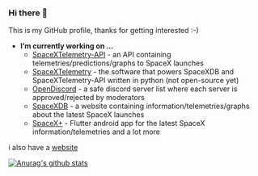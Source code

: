 ### Hi there 👋

This is my GitHub profile, thanks for getting interested :-)

* **I’m currently working on ...**
  * [SpaceXTelemetry-API](https://github.com/R4yGM/SpaceXTelemetry-Api) - an API containing telemetries/predictions/graphs to SpaceX launches
  * [SpaceXTelemetry](https://github.com/R4yGM/SpaceXTelemetry) - the software that powers SpaceXDB and SpaceXTelemetry-API written in python (not open-source yet)
  * [OpenDiscord](https://opendiscord.cf) - a safe discord server list where each server is approved/rejected by moderators
  * [SpaceXDB](https://www.spacexdb.cf) - a website containing information/telemetries/graphs about the latest SpaceX launches
  * [SpaceX+]() - Flutter android app for the latest SpaceX information/telemetries and a lot more
  
i also have a [website](https://rayan.cf)
        
 [![Anurag's github stats](https://github-readme-stats.vercel.app/api?username=R4yGM)](https://github.com/anuraghazra/github-readme-stats)
 
<!--
**R4yGM/R4yGM** is a ✨ _special_ ✨ repository because its `README.md` (this file) appears on your GitHub profile.

Here are some ideas to get you started:

- 🔭 I’m currently working on ...
- 🌱 I’m currently learning ...
- 👯 I’m looking to collaborate on ...
- 🤔 I’m looking for help with ...
- 💬 Ask me about ...
- 📫 How to reach me: ...
- 😄 Pronouns: ...
- ⚡ Fun fact: ...
-->
